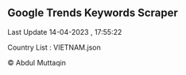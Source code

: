 

## Google Trends Keywords Scraper 
 
Last Update 14-04-2023 , 17:55:22

Country List :
VIETNAM.json



© Abdul Muttaqin 
